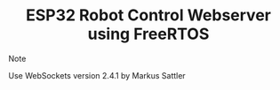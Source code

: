 <h1 align="center">ESP32 Robot Control Webserver using FreeRTOS</h1>

> [!NOTE]
> Use WebSockets version 2.4.1 by Markus Sattler